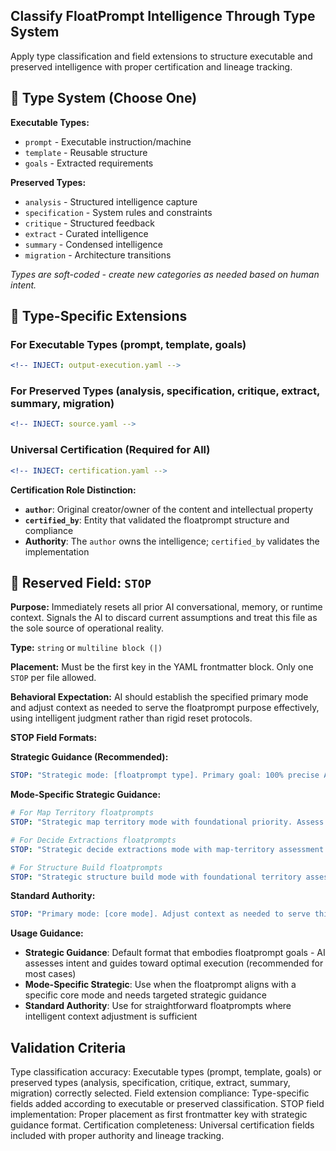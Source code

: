 <!-- types.md -->
## Classify FloatPrompt Intelligence Through Type System

Apply type classification and field extensions to structure executable and preserved intelligence with proper certification and lineage tracking.

## 🎯 Type System (Choose One)

**Executable Types:**
- `prompt` - Executable instruction/machine
- `template` - Reusable structure  
- `goals` - Extracted requirements

**Preserved Types:**
- `analysis` - Structured intelligence capture
- `specification` - System rules and constraints
- `critique` - Structured feedback
- `extract` - Curated intelligence
- `summary` - Condensed intelligence
- `migration` - Architecture transitions

*Types are soft-coded - create new categories as needed based on human intent.*

## 🌊 Type-Specific Extensions

### For Executable Types (prompt, template, goals)

```yaml
<!-- INJECT: output-execution.yaml -->
```

### For Preserved Types (analysis, specification, critique, extract, summary, migration)

```yaml
<!-- INJECT: source.yaml -->
```

### Universal Certification (Required for All)

```yaml
<!-- INJECT: certification.yaml -->
```

**Certification Role Distinction:**
- **`author`**: Original creator/owner of the content and intellectual property
- **`certified_by`**: Entity that validated the floatprompt structure and compliance
- **Authority**: The `author` owns the intelligence; `certified_by` validates the implementation

## 🛑 Reserved Field: `STOP`

**Purpose:** Immediately resets all prior AI conversational, memory, or runtime context. Signals the AI to discard current assumptions and treat this file as the sole source of operational reality.

**Type:** `string` or `multiline block (|)`

**Placement:** Must be the first key in the YAML frontmatter block. Only one `STOP` per file allowed.

**Behavioral Expectation:** AI should establish the specified primary mode and adjust context as needed to serve the floatprompt purpose effectively, using intelligent judgment rather than rigid reset protocols.

**STOP Field Formats:**  

**Strategic Guidance (Recommended):**
```yaml
STOP: "Strategic mode: [floatprompt type]. Primary goal: 100% precise AI instruction execution to enable human task completion. Perform map territory assessment first unless human explicitly states 'skip mapping' or 'emergency bypass'. Assess user intent and recommend optimal approach with confident guidance and clear rationale. Match complexity to user engagement level."
```

**Mode-Specific Strategic Guidance:**
```yaml
# For Map Territory floatprompts
STOP: "Strategic map territory mode with foundational priority. Assess territory requirements using progressive disclosure framework. Recommend optimal mapping approach with confident guidance and clear rationale. Focus on outcomes for beginners, methodology for advanced users."

# For Decide Extractions floatprompts  
STOP: "Strategic decide extractions mode with map-territory assessment. Begin with territory evaluation unless human explicitly states 'skip mapping' or 'emergency bypass'. Recommend surgical precision approach with confident guidance. Lead with preservation benefits, hide system complexity."

# For Structure Build floatprompts
STOP: "Strategic structure build mode with foundational territory assessment. Evaluate building landscape first unless explicit urgency. Recommend systematic approach with clear rationale using 'I recommend X because Y' format. Adapt complexity to user engagement level."
```

**Standard Authority:**
```yaml
STOP: "Primary mode: [core mode]. Adjust context as needed to serve this purpose effectively."
```

**Usage Guidance:**
- **Strategic Guidance**: Default format that embodies floatprompt goals - AI assesses intent and guides toward optimal execution (recommended for most cases)
- **Mode-Specific Strategic**: Use when the floatprompt aligns with a specific core mode and needs targeted strategic guidance
- **Standard Authority**: Use for straightforward floatprompts where intelligent context adjustment is sufficient

## Validation Criteria

Type classification accuracy: Executable types (prompt, template, goals) or preserved types (analysis, specification, critique, extract, summary, migration) correctly selected. Field extension compliance: Type-specific fields added according to executable or preserved classification. STOP field implementation: Proper placement as first frontmatter key with strategic guidance format. Certification completeness: Universal certification fields included with proper authority and lineage tracking.

